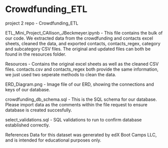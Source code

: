 # Crowdfunding_ETL
project 2 repo - Crowdfunding_ETL


ETL_Mini_Project_CAllison_JBeckmeyer.ipynb - This file contains the bulk of our code. We extracted data from the crowdfunding and contacts excel sheets, cleaned the data, and exported contacts, contacts_regex, category and subcategory CSV files. The original and updated files can both be found in the resources folder.

Resources - Contains the original excel sheets as well as the cleaned CSV files. contacts.csv and contacts_regex both provide the same information, we just used two seperate methods to clean the data.

ERD_Diagram.png - Image file of our ERD, showing the connections and keys of our database.

crowdfunding_db_schema.sql - This is the SQL schema for our database. Please import data as the comments within the file request to ensure database is created succesfully.

select_validations.sql - SQL validations to run to confirm database established correctly.

References
Data for this dataset was generated by edX Boot Camps LLC, and is intended for educational purposes only.
